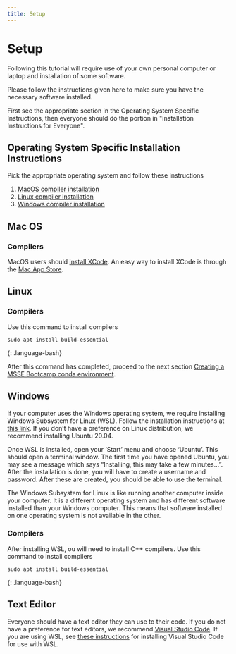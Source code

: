 ```yaml
---
title: Setup
---
```


# Setup
Following this tutorial will require use of your own personal computer or laptop and installation of some software.

Please follow the instructions given here to make sure you have the necessary software installed. 

First see the appropriate section in the Operating System Specific Instructions, then everyone should do the portion in "Installation Instructions for Everyone".

## Operating System Specific Installation Instructions
Pick the appropriate operating system and follow these instructions
1. [MacOS compiler installation](#mac-os)
1. [Linux compiler installation](#linux)
1. [Windows compiler installation](#windows)

## Mac OS

### Compilers
MacOS users should [install XCode](https://developer.apple.com/xcode/). An easy way to install XCode is through the [Mac App Store](https://apps.apple.com/us/app/xcode/id497799835?mt=12).

## Linux

### Compilers
Use this command to install compilers
~~~
sudo apt install build-essential
~~~
{: .language-bash}

After this command has completed, proceed to the next section [Creating a MSSE Bootcamp conda environment](#creating-a-msse-bootcamp-conda-environment).

## Windows
If your computer uses the Windows operating system, we require installing Windows Subsystem for Linux (WSL). Follow the installation instructions at [this link](https://docs.microsoft.com/en-us/windows/wsl/install-win10). If you don’t have a preference on Linux distribution, we recommend installing Ubuntu 20.04. 

Once WSL is installed, open your ‘Start’ menu and choose ‘Ubuntu’. This should open a terminal window. The first time you have opened Ubuntu, you may see a message which says “Installing, this may take a few minutes…”. After the installation is done, you will have to create a username and password. After these are created, you should be able to use the terminal.

The Windows Subsystem for Linux is like running another computer inside your computer. It is a different operating system and has different software installed than your Windows computer. This means that software installed on one operating system is not available in the other.

### Compilers
After installing WSL, ou will need to install C++ compilers. Use this command to install compilers
~~~
sudo apt install build-essential
~~~
{: .language-bash}

## Text Editor
Everyone should have a text editor they can use to their code. If you do not have a preference for text editors, we recommend [Visual Studio Code](https://code.visualstudio.com/). If you are using WSL, see [these instructions](https://code.visualstudio.com/docs/remote/wsl) for installing Visual Studio Code for use with WSL.





